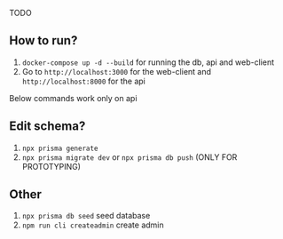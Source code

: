 TODO

## How to run?

1. `docker-compose up -d --build` for running the db, api and web-client
2. Go to `http://localhost:3000` for the web-client and  `http://localhost:8000` for the api

Below commands work only on api

## Edit schema?
1. `npx prisma generate`
2. `npx prisma migrate dev` or `npx prisma db push` (ONLY FOR PROTOTYPING)

## Other
1. `npx prisma db seed` seed database
2. `npm run cli createadmin` create admin
